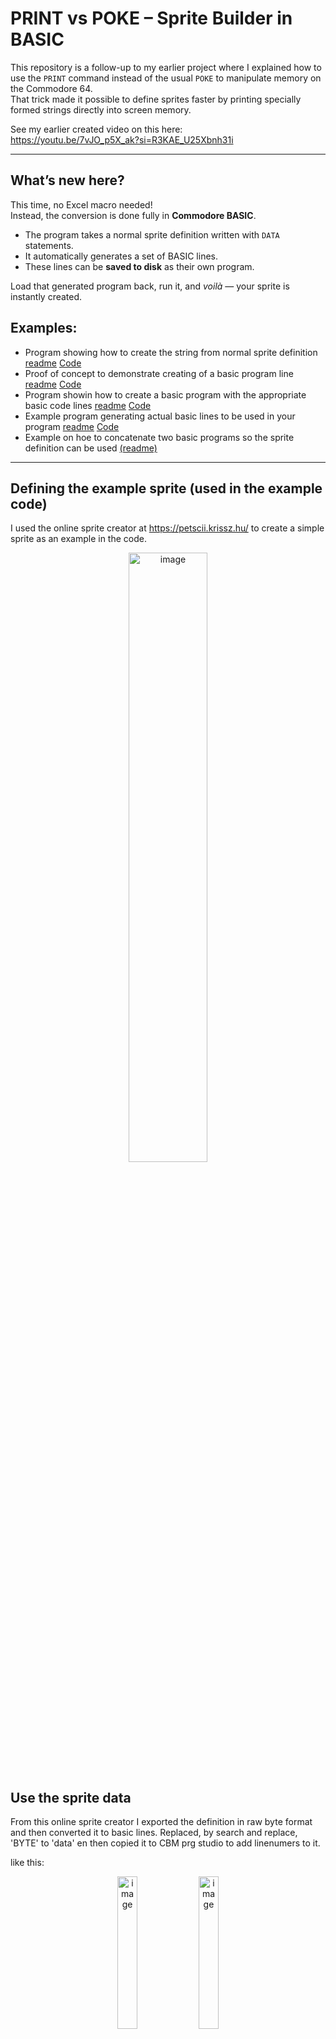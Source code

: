 # PRINT vs POKE – Sprite Builder in BASIC  

This repository is a follow-up to my earlier project where I explained how to use the `PRINT` command instead of the usual `POKE` to manipulate memory on the Commodore 64.  
That trick made it possible to define sprites faster by printing specially formed strings directly into screen memory.  

See my earlier created video on this here:  
https://youtu.be/7vJO_p5X_ak?si=R3KAE_U25Xbnh31i

---

## What’s new here?  

This time, no Excel macro needed!  
Instead, the conversion is done fully in **Commodore BASIC**.  

- The program takes a normal sprite definition written with `DATA` statements.  
- It automatically generates a set of BASIC lines.  
- These lines can be **saved to disk** as their own program.  

Load that generated program back, run it, and *voilà* — your sprite is instantly created.

## Examples:
- Program showing how to create the string from normal sprite definition  [readme](./readme-program-1-creating-the-string.md)  [Code](./sprite-printing.bas)
- Proof of concept to demonstrate creating of a basic program line [readme](./readme-save-memory-block.md) [Code](./save-memory-block.bas)
- Program showin how to create a basic program with the appropriate basic code lines [readme](./readme-program-2-sprite-line-demo.md)  [Code](./sprite-line-demo.bas)
- Example program generating actual basic lines to be used in your program [readme](./readme-program-3-generate-the-basic-program.md)  [Code](./sprite-generator.bas)
- Example on hoe to concatenate two basic programs so the sprite definition can be used [(readme)](./combining-basic-files.md)

---
## Defining the example sprite (used in the example code)
I used the online sprite creator at https://petscii.krissz.hu/ to create a simple sprite as an example in the code.
<p align="center">
<img width="50%" height="50%" alt="image" src="https://github.com/user-attachments/assets/9af347eb-5fc2-4b7a-8ae7-14ca1f95d443" />
</p>

## Use the sprite data
From this online sprite creator I exported the definition in raw byte format and then converted it to basic lines. Replaced, by search and replace, 'BYTE' to 'data' en then copied it to CBM prg studio to add linenumers to it. 

like this:
<p align="center">
<img width="25%" height="25%" alt="image" src="https://github.com/user-attachments/assets/a1b8f222-7a33-4957-a4e5-5cc55aa046c3" />
<img width="25%" height="25%" alt="image" src="https://github.com/user-attachments/assets/8f33b768-3328-4d0e-9b33-10420eb44d45" />
</p>



